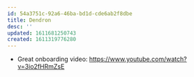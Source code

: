 ```yaml
---
id: 54a3751c-92a6-46ba-bd1d-cde6ab2f8dbe
title: Dendron
desc: ''
updated: 1611681250743
created: 1611319776280
---
```


- Great onboarding video: https://www.youtube.com/watch?v=3io2fHRmZsE
